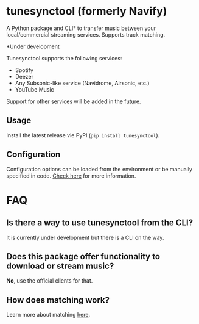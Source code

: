 # tunesynctool (formerly Navify)

A Python package and CLI* to transfer music between your local/commercial streaming services. Supports track matching.

*Under development

Tunesynctool supports the following services:
- Spotify
- Deezer
- Any Subsonic-like service (Navidrome, Airsonic, etc.)
- YouTube Music

Support for other services will be added in the future.

## Usage

Install the latest release vie PyPI (`pip install tunesynctool`).

## Configuration

Configuration options can be loaded from the environment or be manually specified in code. [Check here](https://github.com/WilliamNT/tunesynctool/wiki/Configuration) for more information.

# FAQ

## Is there a way to use tunesynctool from the CLI?
It is currently under development but there is a CLI on the way.

## Does this package offer functionality to download or stream music?
**No**, use the official clients for that.

## How does matching work?

Learn more about matching [here](https://github.com/WilliamNT/tunesynctool/wiki/Track-matching).
